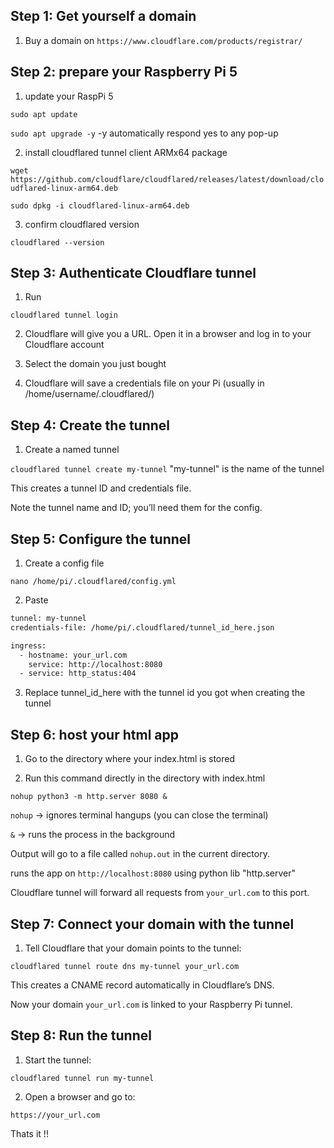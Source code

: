 ## Step 1: Get yourself a domain

1. Buy a domain on `https://www.cloudflare.com/products/registrar/`

## Step 2: prepare your Raspberry Pi 5

1. update your RaspPi 5

`sudo apt update` 

`sudo apt upgrade -y` -y automatically respond yes to any pop-up

2. install cloudflared tunnel client ARMx64 package

`wget https://github.com/cloudflare/cloudflared/releases/latest/download/cloudflared-linux-arm64.deb`

`sudo dpkg -i cloudflared-linux-arm64.deb`

3. confirm cloudflared version

`cloudflared --version`

## Step 3: Authenticate Cloudflare tunnel

1. Run

`cloudflared tunnel login`

2. Cloudflare will give you a URL. Open it in a browser and log in to your Cloudflare account

3. Select the domain you just bought

4. Cloudflare will save a credentials file on your Pi (usually in /home/username/.cloudflared/)

## Step 4: Create the tunnel

1. Create a named tunnel

`cloudflared tunnel create my-tunnel` "my-tunnel" is the name of the tunnel

This creates a tunnel ID and credentials file.

Note the tunnel name and ID; you’ll need them for the config.

## Step 5: Configure the tunnel 

1. Create a config file

`nano /home/pi/.cloudflared/config.yml`

2. Paste

```bash
tunnel: my-tunnel
credentials-file: /home/pi/.cloudflared/tunnel_id_here.json

ingress:
  - hostname: your_url.com
    service: http://localhost:8080
  - service: http_status:404
``` 

3. Replace tunnel_id_here with the tunnel id you got when creating the tunnel

## Step 6: host your html app

1. Go to the directory where your index.html is stored

2. Run this command directly in the directory with index.html

`nohup python3 -m http.server 8080 &` 

`nohup` -> ignores terminal hangups (you can close the terminal)

`&` -> runs the process in the background

Output will go to a file called `nohup.out` in the current directory.

runs the app on `http://localhost:8080` using python lib "http.server"

Cloudflare tunnel will forward all requests from `your_url.com` to this port.

## Step 7: Connect your domain with the tunnel

1. Tell Cloudflare that your domain points to the tunnel:

`cloudflared tunnel route dns my-tunnel your_url.com`

This creates a CNAME record automatically in Cloudflare’s DNS.

Now your domain `your_url.com` is linked to your Raspberry Pi tunnel.

## Step 8: Run the tunnel

1. Start the tunnel:

`cloudflared tunnel run my-tunnel`

2. Open a browser and go to:

`https://your_url.com`

Thats it !!
